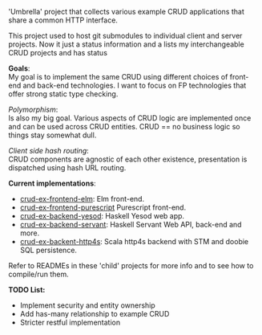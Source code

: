'Umbrella' project that collects various example CRUD applications that share a common HTTP interface.

This project used to host git submodules to individual client and server projects.  Now it just a status information and a lists my interchangeable CRUD projects and has status

__Goals__:  
My goal is to implement the same CRUD using different choices of front-end and back-end technologies.  I want to focus on FP technologies that offer strong static type checking.

_Polymorphism_:   
Is also my big goal. Various aspects of CRUD logic are implemented once and can be used across CRUD entities.  CRUD == no business logic so things stay somewhat dull.

_Client side hash routing_:  
CRUD components are agnostic of each other existence, presentation is dispatched using hash URL routing.

__Current implementations__:
* [crud-ex-frontend-elm](https://github.com/rpeszek/crud-ex-frontend-elm.git): Elm front-end.
* [crud-ex-frontend-purescript](https://github.com/rpeszek/crud-ex-frontend-purescript) Purescript front-end.
* [crud-ex-backend-yesod](https://github.com/rpeszek/crud-ex-backend-yesod.git): Haskell Yesod web app.
* [crud-ex-backend-servant](https://github.com/rpeszek/crud-ex-backend-servant.git): Haskell Servant Web API, back-end and more.
* [crud-ex-backent-http4s](https://github.com/rpeszek/crud-ex-backent-http4s): Scala http4s backend with STM and doobie SQL persistence.

Refer to READMEs in these 'child' projects for more info and to see how to compile/run them.

__TODO List:__  
* Implement security and entity ownership
* Add has-many relationship to example CRUD
* Stricter restful implementation
